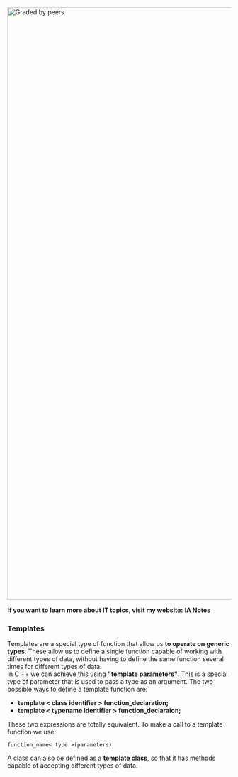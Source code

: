 <img width="1334" alt="Graded by peers" src="https://user-images.githubusercontent.com/74931024/141612312-79cf3401-d9d0-4c87-89e7-c5f46bc29b3f.png">

**If you want to learn more about IT topics, visit my website:** [**IA Notes**](https://ia-notes.com/)

### Templates
Templates are a special type of function that allow us **to operate on generic types**. These allow us to define a single function capable of working with different types of data, without having to define the same function several times for different types of data.<br>
In C ++ we can achieve this using **"template parameters"**. This is a special type of parameter that is used to pass a type as an argument. The two possible ways to define a template function are:
- **template < class identifier > function_declaration;**
- **template < typename identifier > function_declaraion;**

These two expressions are totally equivalent. To make a call to a template function we use:
    
    function_name< type >(parameters)
    
A class can also be defined as a **template class**, so that it has methods capable of accepting different types of data.
